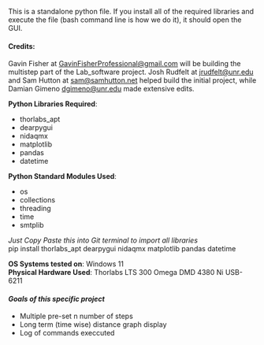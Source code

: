 This is a standalone python file. If you install all of the required libraries and execute the file (bash command line is how we do it), it should open the GUI.
#### **Credits**:
Gavin Fisher at GavinFisherProfessional@gmail.com will be building the multistep part of the Lab_software project.
Josh Rudfelt at jrudfelt@unr.edu and
Sam Hutton at sam@samhutton.net helped build the initial project, while
Damian Gimeno dgimeno@unr.edu made extensive edits.

**Python Libraries Required**:
- thorlabs_apt
- dearpygui
- nidaqmx
- matplotlib
- pandas
- datetime

**Python Standard Modules Used**:
- os
- collections
- threading
- time
- smtplib

*Just Copy Paste this into Git terminal to import all libraries*\
pip install thorlabs_apt dearpygui nidaqmx matplotlib pandas datetime

**OS Systems tested on**:
Windows 11\
**Physical Hardware Used**:
Thorlabs LTS 300
Omega DMD 4380
Ni USB-6211

#### *Goals of this specific project*
- Multiple pre-set n number of steps
- Long term (time wise) distance graph display 
- Log of commands execcuted
